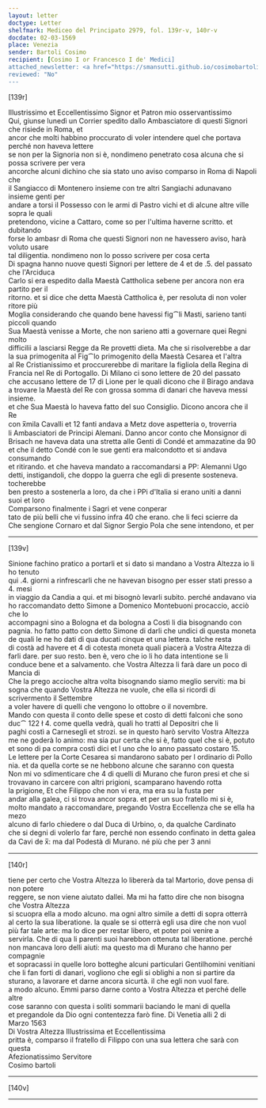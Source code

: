 ```yaml
---
layout: letter
doctype: Letter
shelfmark: Mediceo del Principato 2979, fol. 139r-v, 140r-v
docdate: 02-03-1569
place: Venezia
sender: Bartoli Cosimo
recipient: [Cosimo I or Francesco I de' Medici]
attached_newsletter: <a href="https://smansutti.github.io/cosimobartoli/texts/3080_063,3080_064/">3080_063,3080_064</a>
reviewed: "No"
---
```


[139r]  
  
  
Illustrissimo et Eccellentissimo Signor et Patron mio osservantissimo  
Qui, giunse lunedì un Corrier spedito dallo Ambasciatore di questi Signori che risiede in Roma, et  
ancor che molti habbino proccurato di voler intendere quel che portava perché non haveva lettere  
se non per la Signoria non si è, nondimeno penetrato cosa alcuna che si possa scrivere per vera  
ancorche alcuni dichino che sia stato uno aviso comparso in Roma di Napoli che  
il Sangiacco di Montenero insieme con tre altri Sangiachi adunavano insieme genti per  
andare a torsi il Possesso con le armi di Pastro vichi et di alcune altre ville sopra le quali  
pretendono, vicine a Cattaro, come so per l'ultima haverne scritto. et dubitando  
forse lo ambasr di Roma che questi Signori non ne havessero aviso, harà voluto usare  
tal diligentia. nondimeno non lo posso scrivere per cosa certa  
Di spagna hanno nuove questi Signori per lettere de 4 et de .5. del passato che l'Arciduca  
Carlo si era espedito dalla Maestà Cattholica sebene per ancora non era partito per il  
ritorno. et si dice che detta Maestà Cattholica è, per resoluta di non voler ritore più  
Moglia considerando che quando bene havessi fig⁀li Masti, sarieno tanti piccoli quando  
Sua Maestà venisse a Morte, che non sarieno atti a governare quei Regni molto  
difficilii a lasciarsi Regge da Re provetti dieta. Ma che si risolverebbe a dar  
la sua primogenita al Fig⁀lo primogenito della Maestà Cesarea et l'altra  
al Re Cristianissimo et proccurerebbe di maritare la figliola della Regina di  
Francia nel Re di Portogallo. Di Milano ci sono lettere de 20 del passato  
che accusano lettere de 17 di Lione per le quali dicono che il Birago andava  
a trovare la Maestà del Re con grossa somma di danari che haveva messi insieme.  
et che Sua Maestà lo haveva fatto del suo Consiglio. Dicono ancora che il Re  
con x̅mila Cavalli et 12 fanti andava a Metz dove aspetteria o, troverria  
li Ambasciatori de Principi Alemani. Danno ancor conto che Monsignor di  
Brisach ne haveva data una stretta alle Genti di Condé et ammazatine da 90  
et che il detto Condé con le sue genti era malcondotto et si andava consumando  
et ritirando. et che haveva mandato a raccomandarsi a PP: Alemanni Ugo  
detti, instigandoli, che doppo la guerra che egli di presente sosteneva. tocherebbe  
ben presto a sostenerla a loro, da che i PPi d'Italia si erano uniti a danni  
suoi et loro  
Comparsono finalmente i Sagri et vene conperar  
tato de più belli che vi fussino infra 40 che erano. che li feci scierre da  
Che sengione Cornaro et dal Signor Sergio Pola che sene intendono, et per  
  
---  

[139v]  
  
  
Sinione fachino pratico a portarli et si dato si mandano a Vostra Altezza io li ho tenuto  
qui .4. giorni a rinfrescarli che ne havevan bisogno per esser stati presso a 4. mesi  
in viaggio da Candia a qui. et mi bisognò levarli subito. perché andavano via  
ho raccomandato detto Simone a Domenico Montebuoni procaccio, acciò che lo  
accompagni sino a Bologna et da bologna a Costì li dia bisognando con  
pagnia. ho fatto patto con detto Simone di darli che undici di questa moneta  
de quali le ne ho dati di qua ducati cinque et una lettera. talche resta  
di costà ad havere et 4 di cotesta moneta quali piacerà a Vostra Altezza di  
farli dare. per suo resto. ben è, vero che io li ho data intentione se li  
conduce bene et a salvamento. che Vostra Altezza li farà dare un poco di Mancia di  
Che la prego accioche altra volta bisognando siamo meglio serviti: ma bi  
sogna che quando Vostra Altezza ne vuole, che ella si ricordi di scrivermento il Settembre  
a voler havere di quelli che vengono lo ottobre o il novembre.  
Mando con questa il conto delle spese et costo di detti falconi che sono  
duc⁀ 122 ł 4. come quella vedrà, quali ho tratti al Depositri che li  
paghi costì a Carnesegli et strozi. se in questo harò servito Vostra Altezza  
me ne goderà lo animo: ma sia pur certa che si è, fatto quel che si è, potuto  
et sono di pa compra costì dici et l uno che lo anno passato costaro 15.  
Le lettere per la Corte Cesarea si mandarono sabato per l ordinario di Pollo  
nia. et da quella corte se ne hebbono alcune che saranno con questa  
Non mi vo sdimenticare che 4 di quelli di Murano che furon presi et che si  
trovavano in carcere con altri prigioni, scamparano havendo rotta  
la prigione, Et che Filippo che non vi era, ma era su la fusta per  
andar alla galea, ci si trova ancor sopra. et per un suo fratello mi si è,  
molto mandato a raccomandare, pregando Vostra Eccellenza che se ella ha mezo  
alcuno di farlo chiedere o dal Duca di Urbino, o, da qualche Cardinato  
che si degni di volerlo far fare, perché non essendo confinato in detta galea  
da Cavi de x̅: ma dal Podestà di Murano. né più che per 3 anni  
  
---  

[140r]  
  
  
tiene per certo che Vostra Altezza lo libererà da tal Martorio, dove pensa di non potere  
reggere, se non viene aiutato dallei. Ma mi ha fatto dire che non bisogna che Vostra Altezza  
si scuopra ella a modo alcuno. ma ogni altro simile a detti di sopra otterrà  
al certo la sua liberatione. la quale se si otterrà egli usa dire che non vuol  
più far tale arte: ma lo dice per restar libero, et poter poi venire a  
servirla. Che di qua li parenti suoi harebbon ottenuta tal liberatione. perché  
non mancava loro delli aiuti: ma questo ma di Murano che hanno per compagnie  
et sopracassi in quelle loro botteghe alcuni particulari Gentilhomini venitiani  
che li fan forti di danari, vogliono che egli si oblighi a non si partire da  
sturano, a lavorare et darne ancora sicurtà. il che egli non vuol fare.  
a modo alcuno. Emmi parso darne conto a Vostra Altezza et perché delle altre  
cose saranno con questa i soliti sommarii baciando le mani di quella  
et pregandole da Dio ogni contentezza farò fine. Di Venetia alli 2 di  
Marzo 1563  
Di Vostra Altezza Illustrissima et Eccellentissima  
pritta è, comparso il fratello di Filippo con una sua lettera che sarà con questa  
Afezionatissimo Servitore  
Cosimo bartoli  
  
---  

[140v]  
  
  
  
---  

